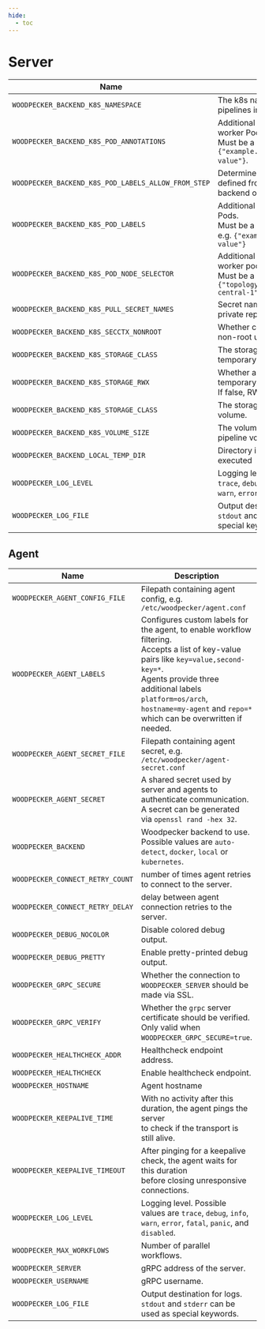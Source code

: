 ```yaml
---
hide:
  - toc
---
```


# Server

| Name                                                | Description                                                                                                                              | Value     |
| --------------------------------------------------- | ---------------------------------------------------------------------------------------------------------------------------------------- | --------- |
| `WOODPECKER_BACKEND_K8S_NAMESPACE`                  | The k8s namespace to execute pipelines in                                                                                                | `crow`    |
| `WOODPECKER_BACKEND_K8S_POD_ANNOTATIONS`            | Additional annotations to apply to worker Pods.<br> Must be a YAML object, e.g.<br> `{"example.com/test-annotation":"test-value"}`.      |           |
| `WOODPECKER_BACKEND_K8S_POD_LABELS_ALLOW_FROM_STEP` | Determines if Pod annotations can be defined from a step's<br> backend options.                                                          | `false`   |
| `WOODPECKER_BACKEND_K8S_POD_LABELS`                 | Additional labels to apply to worker Pods.<br> Must be a YAML object,<br> e.g. `{"example.com/test-label":"test-value"}`                 |           |
| `WOODPECKER_BACKEND_K8S_POD_NODE_SELECTOR`          | Additional node selector to apply to worker pods.<br> Must be a YAML object, e.g.<br> `{"topology.kubernetes.io/region":"eu-central-1"}` |           |
| `WOODPECKER_BACKEND_K8S_PULL_SECRET_NAMES`          | Secret names to pull images from private repositories.                                                                                   |           |
| `WOODPECKER_BACKEND_K8S_SECCTX_NONROOT`             | Whether containers must be run as a non-root user.                                                                                       | `false`   |
| `WOODPECKER_BACKEND_K8S_STORAGE_CLASS`              | The storage class to use for the temporary pipeline volume.                                                                              |           |
| `WOODPECKER_BACKEND_K8S_STORAGE_RWX`                | Whether a RWX should be used for the temporary pipeline volume.<br> If false, RWO is used instead.                                       | `true`    |
| `WOODPECKER_BACKEND_K8S_STORAGE_CLASS`              | The storage class to use for the pipeline volume.                                                                                        |           |
| `WOODPECKER_BACKEND_K8S_VOLUME_SIZE`                | The volume size of the temporary pipeline volume.                                                                                        | `10G`     |
| `WOODPECKER_BACKEND_LOCAL_TEMP_DIR`                 | Directory in which pipelines are executed                                                                                                | `$TMPDIR` |
| `WOODPECKER_LOG_LEVEL`                              | Logging level. Possible values are `trace`, `debug`, `info`, <br>`warn`, `error`, `fatal`, `panic`, and `disabled`.                      |           |
| `WOODPECKER_LOG_FILE`                               | Output destination for logs. <br>`stdout` and `stderr` can be used as special keywords.                                                  | `stderr`  |

## Agent

| Name                             | Description                                                                                                                                                                                                                                                                              | Value            |
| -------------------------------- | ---------------------------------------------------------------------------------------------------------------------------------------------------------------------------------------------------------------------------------------------------------------------------------------- | ---------------- |
| `WOODPECKER_AGENT_CONFIG_FILE`   | Filepath containing agent config, e.g. `/etc/woodpecker/agent.conf`                                                                                                                                                                                                                      |                  |
| `WOODPECKER_AGENT_LABELS`        | Configures custom labels for the agent, to enable workflow filtering.<br> Accepts a list of key-value pairs like `key=value,second-key=*`.<br> Agents provide three additional labels <br> `platform=os/arch`, `hostname=my-agent` and `repo=*` <br> which can be overwritten if needed. |                  |
| `WOODPECKER_AGENT_SECRET_FILE`   | Filepath containing agent secret, e.g. `/etc/woodpecker/agent-secret.conf`                                                                                                                                                                                                               |                  |
| `WOODPECKER_AGENT_SECRET`        | A shared secret used by server and agents to authenticate communication.<br> A secret can be generated via `openssl rand -hex 32`.                                                                                                                                                       |                  |
| `WOODPECKER_BACKEND`             | Woodpecker backend to use. <br>Possible values are `auto-detect`, `docker`, `local` or `kubernetes`.                                                                                                                                                                                     | `auto-detect`    |
| `WOODPECKER_CONNECT_RETRY_COUNT` | number of times agent retries to connect to the server.                                                                                                                                                                                                                                  | `5`              |
| `WOODPECKER_CONNECT_RETRY_DELAY` | delay between agent connection retries to the server.                                                                                                                                                                                                                                    | `2s`             |
| `WOODPECKER_DEBUG_NOCOLOR`       | Disable colored debug output.                                                                                                                                                                                                                                                            | `true`           |
| `WOODPECKER_DEBUG_PRETTY`        | Enable pretty-printed debug output.                                                                                                                                                                                                                                                      | `false`          |
| `WOODPECKER_GRPC_SECURE`         | Whether the connection to `WOODPECKER_SERVER` should be made via SSL.                                                                                                                                                                                                                    | `false`          |
| `WOODPECKER_GRPC_VERIFY`         | Whether the `grpc` server certificate should be verified. <br>Only valid when `WOODPECKER_GRPC_SECURE=true`.                                                                                                                                                                             | `true`           |
| `WOODPECKER_HEALTHCHECK_ADDR`    | Healthcheck endpoint address.                                                                                                                                                                                                                                                            | `:3000`          |
| `WOODPECKER_HEALTHCHECK`         | Enable healthcheck endpoint.                                                                                                                                                                                                                                                             | `true`           |
| `WOODPECKER_HOSTNAME`            | Agent hostname                                                                                                                                                                                                                                                                           |                  |
| `WOODPECKER_KEEPALIVE_TIME`      | With no activity after this duration, the agent pings the server <br> to check if the transport is still alive.                                                                                                                                                                          |                  |
| `WOODPECKER_KEEPALIVE_TIMEOUT`   | After pinging for a keepalive check, the agent waits for this duration <br>before closing unresponsive connections.                                                                                                                                                                      | `20s`            |
| `WOODPECKER_LOG_LEVEL`           | Logging level. Possible values are `trace`, `debug`, `info`, <br>`warn`, `error`, `fatal`, `panic`, and `disabled`.                                                                                                                                                                      |                  |
| `WOODPECKER_MAX_WORKFLOWS`       | Number of parallel workflows.                                                                                                                                                                                                                                                            | `1`              |
| `WOODPECKER_SERVER`              | gRPC address of the server.                                                                                                                                                                                                                                                              | `localhost:9000` |
| `WOODPECKER_USERNAME`            | gRPC username.                                                                                                                                                                                                                                                                           | `x-oauth-basic`  |
| `WOODPECKER_LOG_FILE`            | Output destination for logs. `stdout` and `stderr` can be used as special keywords.                                                                                                                                                                                                      | `stderr`         |
